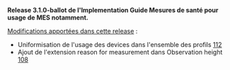 **Release 3.1.0-ballot de l'Implementation Guide Mesures de santé pour usage de MES notamment.**

[Modifications apportées dans cette release](https://github.com/ansforge/IG-fhir-mesures-de-sante/milestone/4?closed=1) :

* Uniformisation de l'usage des devices dans l'ensemble des profils [112](https://github.com/ansforge/IG-fhir-mesures-de-sante/pull/112)
* Ajout de l'extension reason for measurement dans Observation height [108](https://github.com/ansforge/IG-fhir-mesures-de-sante/pull/108)